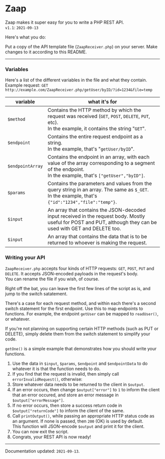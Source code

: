 # Zaap
Zaap makes it super easy for you to write a PHP REST API.  
`v1.1`: `2021-09-13`

Here's what you do:

Put a copy of the API template file (`ZaapReceiver.php`) on your server. Make changes to it according to this README.

------------

### Variables

Here's a list of the different variables in the file and what they contain.  
Example request: `GET http://example.com/ZaapReceiver.php/getUser/byID/?id=1234&file=temp`

variable | what it's for
---------|--------------
`$method`  | Contains the HTTP method by which the request was received (`GET`, `POST`, `DELETE`, `PUT`, etc). <br> In the example, it contains the string "`GET`".
`$endpoint`| Contains the entire request endpoint as a string. <br> In the example, that's "`getUser/byID`".
`$endpointArray`| Contains the endpoint in an array, with each value of the array corresponding to a segment of the endpoint. <br> In the example, that's `["getUser","byID"]`.
`$params` | Contains the parameters and values from the query string in an array. The same as `$_GET`. <br> In the example, that's `{"id":"1234","file":"temp"}`.
`$input` | An array that contains the JSON-decoded input received in the request body. Mostly useful for POST and PUT, although they can be used with GET and DELETE too.
`$input` | An array that contains the data that is to be returned to whoever is making the request. 



### Writing your API
`ZaapReceiver.php` accepts four kinds of HTTP requests: `GET`, `POST`, `PUT` and `DELETE`. It accepts JSON-encoded payloads in the request's body.  
You can rename the file if you wish, of course.

Right off the bat, you can leave the first few lines of the script as is, and jump to the switch satatement. 

There's a case for each request method, and within each there's a second switch statement for the first endpoint. Use this to map endpoints to functions. For example, the endpoint `getUser` can be mapped to `readUser()`, or whatever. 

If you're not planning on supporting certain HTTP methods (such as PUT or DELETE), simply delete them from the switch statement to simplify your code.

`getOne()` is a simple example that demonstrates how you should write your functions.

1. Use the data in `$input`, `$params`, `$endpoint` and `$endpointData` to do whatever it is that the function needs to do.
2. If you find that the request is invalid, then simply call `errorInvalidRequest()`, otherwise: 
3. Store whatever data needs to be returned to the client in `$output`.
4. If an error occurs, then change `$output["error"]` to `1` to inform the client that an error occured, and store an error message in `$output["errorMessage"]`.
5. If no error occurs, then store a success return code in `$output["returnCode"]` to inform the client of the same.
6. Call `printOutput()`, while passing an appropriate HTTP status code as an argument. If none is passed, then `200` (OK) is used by default.  
   This function will JSON-encode `$output` and print it for the client.
7. You can now exit the script.
8. Congrats, your REST API is now ready!


--------

Documentation updated: `2021-09-13`.
